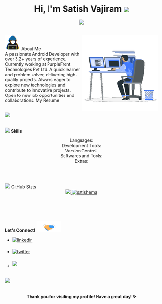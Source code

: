 <h1 align="center"><b>Hi, I'm Satish Vajiram</b> <img src="https://media.giphy.com/media/hvRJCLFzcasrR4ia7z/giphy.gif" width="35"></h1>
<p align="center">
  <a href="https://github.com/DenverCoder1/readme-typing-svg"><img src="https://readme-typing-svg.herokuapp.com?font=Time+New+Roman&color=cyan&size=25&center=true&vCenter=true&width=600&height=100&lines=Welcome+to+my+GitHub+Profile!;Android+Developer+and+Tech+Enthusiast;Exploring+the+Tech+Universe;Lover+of+Innovation+and+Creativity!;Always+learning+new+things...&hearts;"></a>
</p>
<br>
<img src="https://github.com/0xAbdulKhalid/0xAbdulKhalid/raw/main/assets/mdImages/about_me.gif" width="50px"> About Me
<picture> <img align="right" src="https://github.com/0xAbdulKhalid/0xAbdulKhalid/raw/main/assets/mdImages/Right_Side.gif" width="250px"></picture>

<br>
A passionate Android Developer with over 3.2+ years of experience.
Currently working at PurpleFront Technologies Pvt Ltd.
A quick learner and problem solver, delivering high-quality projects.
Always eager to explore new technologies and contribute to innovative projects.
Open to new job opportunities and collaborations. My Resume
<br><br>

<img src="https://user-images.githubusercontent.com/73097560/115834477-dbab4500-a447-11eb-908a-139a6edaec5c.gif"><br><br>

<img src="https://media2.giphy.com/media/QssGEmpkyEOhBCb7e1/giphy.gif?cid=ecf05e47a0n3gi1bfqntqmob8g9aid1oyj2wr3ds3mg700bl&rid=giphy.gif" width="25px"><b> Skills</b>
<br>
<p align="center">
Languages:



<br>   
Development Tools:




<br>
Version Control:




<br>
Softwares and Tools:





<br>
Extras:



</p>
<br>
<br>
<br>
<img src="https://media.giphy.com/media/iY8CRBdQXODJSCERIr/giphy.gif" width="35px"> GitHub Stats
<br>
<div align="center">
<a href="https://github.com/satishema">
  <img src="https://github-readme-stats.vercel.app/api?username=satishema&include_all_commits=true&count_private=true&show_icons=true&line_height=20&title_color=7A7ADB&icon_color=2234AE&text_color=D3D3D3&bg_color=0,000000,130F40" width="450"/>
  <img src="https://github-readme-stats.vercel.app/api/top-langs?username=satishema&show_icons=true&locale=en&layout=compact&line_height=20&title_color=7A7ADB&icon_color=2234AE&text_color=D3D3D3&bg_color=0,000000,130F40" width="375"  alt="satishema"/>
</a>
</div>
<br>
<br>
<br>
<br>
<br>
<b> Let's Connect!</b> <img src="https://github.com/0xAbdulKhalid/0xAbdulKhalid/raw/main/assets/mdImages/handshake.gif" width="80px">
<br>
<div align='left'>
<ul>
<li>
<a href="https://www.linkedin.com/in/satishema" target="_blank">
<img src="https://img.shields.io/badge/linkedin:  satishema-%2300acee.svg?color=405DE6&style=for-the-badge&logo=linkedin&logoColor=white" alt=linkedin style="margin-bottom: 5px;"/>
</a>
</li>
<br>
<li>
<a href="https://twitter.com/satish_ema" target="_blank">
<img src="https://img.shields.io/badge/twitter:  satish_ema-%2300acee.svg?color=1DA1F2&style=for-the-badge&logo=twitter&logoColor=white" alt=twitter style="margin-bottom: 5px;"/>
</a>
</li>
<br>
<li>
<a href="mailto:vajiramsatish@gmail.com" target="_blank">
<img src="https://img.shields.io/badge/gmail:  vajiramsatish@gmail.com-%23EA4335.svg?style=for-the-badge&logo=gmail&logoColor=white" t=mail style="margin-bottom: 5px;" />
</a>
</li>
</ul>
</div>
<br>
<img src="https://user-images.githubusercontent.com/73097560/115834477-dbab4500-a447-11eb-908a-139a6edaec5c.gif">
<br>
<br>
<br>
<div align='center'>
<b>Thank you for visiting my profile! Have a great day! ✨</b>
</div>
<br>
<br>
<br>
<br>
<br>
